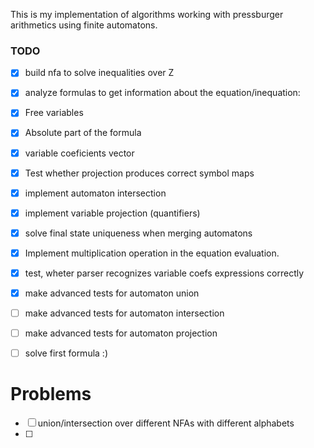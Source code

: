 This is my implementation of algorithms working with pressburger arithmetics using finite automatons.

### TODO
- [x] build nfa to solve inequalities over Z
- [x] analyze formulas to get information about the equation/inequation:
- [x] Free variables
- [x] Absolute part of the formula
- [x] variable coeficients vector
- [X] Test whether projection produces correct symbol maps
- [X] implement automaton intersection
- [X] implement variable projection (quantifiers)
- [x] solve final state uniqueness when merging automatons
- [X] Implement multiplication operation in the equation evaluation.
- [X] test, wheter parser recognizes variable coefs expressions correctly
- [X] make advanced tests for automaton union
- [ ] make advanced tests for automaton intersection
- [ ] make advanced tests for automaton projection
- [ ] solve first formula :)


# Problems
- [ ] union/intersection over different NFAs with different alphabets
- [ ] 

